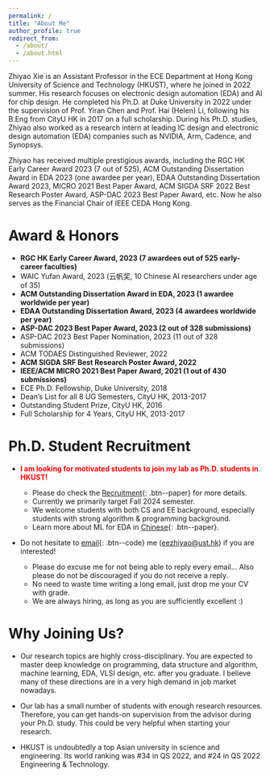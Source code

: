 ```yaml
---
permalink: /
title: "About Me"
author_profile: true
redirect_from: 
  - /about/
  - /about.html
---
```


Zhiyao Xie is an Assistant Professor in the ECE Department at Hong Kong University of Science and Technology (HKUST), where he joined in 2022 summer. His research focuses on electronic design automation (EDA) and AI for chip design. He completed his Ph.D. at Duke University in 2022 under the supervision of Prof. Yiran Chen and Prof. Hai (Helen) Li, following his B.Eng from CityU HK in 2017 on a full scholarship. During his Ph.D. studies, Zhiyao also worked as a research intern at leading IC design and electronic design automation (EDA) companies such as NVIDIA, Arm, Cadence, and Synopsys.   

Zhiyao has received multiple prestigious awards, including the RGC HK Early Career Award 2023 (7 out of 525), ACM Outstanding Dissertation Award in EDA 2023 (one awardee per year), EDAA Outstanding Dissertation Award 2023, MICRO 2021 Best Paper Award, ACM SIGDA SRF 2022 Best Research Poster Award, ASP-DAC 2023 Best Paper Award, etc. Now he also serves as the Financial Chair of IEEE CEDA Hong Kong.   

Award & Honors
======
* **RGC HK Early Career Award, 2023 (7 awardees out of 525 early-career faculties)** 
* WAIC Yufan Award, 2023 (云帆奖, 10 Chinese AI researchers under age of 35)
* **ACM Outstanding Dissertation Award in EDA, 2023 (1 awardee worldwide per year)**
* **EDAA Outstanding Dissertation Award, 2023 (4 awardees worldwide per year)**
* **ASP-DAC 2023 Best Paper Award, 2023 (2 out of 328 submissions)**   
* ASP-DAC 2023 Best Paper Nomination, 2023 (11 out of 328 submissions)  
* ACM TODAES Distinguished Reviewer, 2022   
* **ACM SIGDA SRF Best Research Poster Award, 2022**   
* **IEEE/ACM MICRO 2021 Best Paper Award, 2021 (1 out of 430 submissions)**
* ECE Ph.D. Fellowship, Duke University, 2018   
* Dean’s List for all 8 UG Semesters, CityU HK, 2013-2017  
* Outstanding Student Prize, CityU HK, 2016  
* Full Scholarship for 4 Years, CityU HK, 2013-2017   

Ph.D. Student Recruitment
======
* <span style="color:red">**I am looking for motivated students to join my lab as Ph.D. students in HKUST!**</span> 
    * Please do check the [Recruitment](https://zhiyaoxie.github.io/recruitment/){: .btn--paper} for more details. 
    * Currently we primarily target Fall 2024 semester. 
    * We welcome students with both CS and EE background, especially students with strong algorithm & programming background. 
    * Learn more about ML for EDA in [Chinese](https://zhiyaoxie.github.io/files/ml4eda.pdf){: .btn--paper}.

* Do not hesitate to [email](mailto:eezhiyao@ust.hk){: .btn--code} me (eezhiyao@ust.hk) if you are interested!  
    * Please do excuse me for not being able to reply every email... Also please do not be discouraged if you do not receive a reply. 
    * No need to waste time writing a long email, just drop me your CV with grade.
    * We are always hiring, as long as you are sufficiently excellent :)    

Why Joining Us?
======

* Our research topics are highly cross-disciplinary. You are expected to master deep knowledge on programming, data structure and algorithm, machine learning, EDA, VLSI design, etc. after you graduate. I believe many of these directions are in a very high demand in job market nowadays.  

* Our lab has a small number of students with enough research resources. Therefore, you can get hands-on supervision from the advisor during your Ph.D. study. This could be very helpful when starting your research.  

* HKUST is undoubtedly a top Asian university in science and engineering. Its world ranking was #34 in QS 2022, and #24 in QS 2022 Engineering & Technology. 

